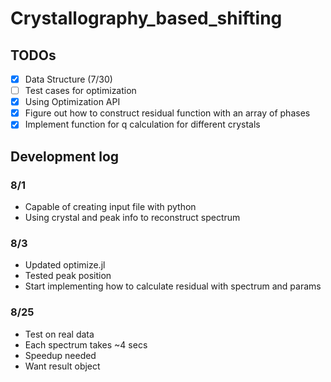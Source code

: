 # Crystallography_based_shifting
## TODOs
- [x] Data Structure (7/30)
- [ ] Test cases for optimization
- [x] Using Optimization API
- [x] Figure out how to construct residual function with an array of phases
- [x] Implement function for q calculation for different crystals

## Development log
### 8/1
* Capable of creating input file with python
* Using crystal and peak info to reconstruct spectrum

### 8/3
* Updated optimize.jl
* Tested peak position
* Start implementing how to calculate residual with spectrum and params

### 8/25
* Test on real data
* Each spectrum takes ~4 secs
* Speedup needed
* Want result object
